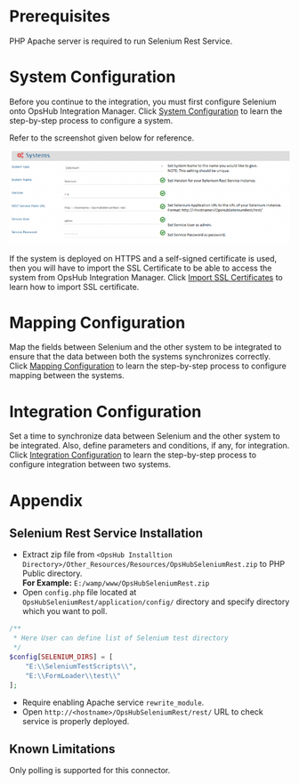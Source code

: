 # Prerequisites

PHP Apache server is required to run Selenium Rest Service.

# System Configuration

Before you continue to the integration, you must first configure Selenium onto OpsHub Integration Manager. Click [System Configuration](../integrate/system-configuration.md) to learn the step-by-step process to configure a system.

Refer to the screenshot given below for reference.  

<p align="center">
  <img src="../assets/Selenium_Image_1a.png" width="900" />
</p>

If the system is deployed on HTTPS and a self-signed certificate is used, then you will have to import the SSL Certificate to be able to access the system from OpsHub Integration Manager. Click [Import SSL Certificates](../getting-started/ssl-certificate-configuration.md) to learn how to import SSL certificate.

# Mapping Configuration

Map the fields between Selenium and the other system to be integrated to ensure that the data between both the systems synchronizes correctly.  
Click [Mapping Configuration](../integrate/mapping-configuration.md) to learn the step-by-step process to configure mapping between the systems.

# Integration Configuration

Set a time to synchronize data between Selenium and the other system to be integrated. Also, define parameters and conditions, if any, for integration.  
Click [Integration Configuration](../integrate/integration-configuration.md) to learn the step-by-step process to configure integration between two systems.

# Appendix
## Selenium Rest Service Installation

* Extract zip file from `<OpsHub Installtion Directory>/Other_Resources/Resources/OpsHubSeleniumRest.zip` to PHP Public directory.  
  **For Example:** `E:/wamp/www/OpsHubSeleniumRest.zip`
* Open `config.php` file located at `OpsHubSeleniumRest/application/config/` directory and specify directory which you want to poll.

```php
/** 
 * Here User can define list of Selenium test directory 
 */
$config[SELENIUM_DIRS] = [
    "E:\\SeleniumTestScripts\\",
    "E:\\FormLoader\\test\\"
];
```
* Require enabling Apache service `rewrite_module`.  
* Open `http://<hostname>/OpsHubSeleniumRest/rest/` URL to check service is properly deployed.

## Known Limitations
Only polling is supported for this connector.


